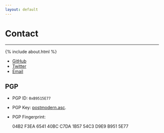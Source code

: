 ```yaml
---
layout: default
---
```


# Contact
-----------------------------------------------------------------------------

{% include about.html %}

* [GitHub](http://github.com/postmodern)
* [Twitter](http://twitter.com/postmodern_mod3)
* [Email](mailto:postmodern.mod3@gmail.com)

## PGP

* PGP ID: `0xB9515E77`
* PGP Key: [postmodern.asc](/postmodern.asc).
* PGP Fingerprint:

    04B2 F3EA 6541 40BC C7DA
    1B57 54C3 D9E9 B951 5E77

